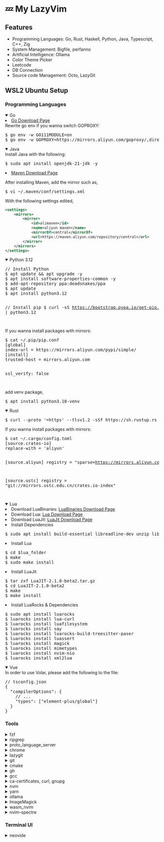 # 💤 My LazyVim

## Features

- Programming Languages: Go, Rust, Haskell, Python, Java, Typescript, C++, Zig
- System Management: Bigfile, perfanno
- Artificial Intelligence: Ollama
- Color Theme Picker
- Leetcode
- DB Connection
- Source code Management: Octo, LazyGit

## WSL2 Ubuntu Setup

### Programming Languages

<details open>
<summary>Go</summary>
<li>
    <a href="https://go.dev/dl/">Go Download Page</a>
</li>
Rewrite go env if you wanna switch GOPROXY:
<pre>
$ go env -w GO111MODULE=on
$ go env -w GOPROXY=https://mirrors.aliyun.com/goproxy/,direct
</pre>
</details>

<details open>
<summary>Java</summary>
Install Java with the following:
<pre>
$ sudo apt install openjdk-21-jdk -y
</pre>
<li>
  <a href="https://maven.apache.org/download.cgi">Maven Download Page</a>
</li>
</details>

After installing Maven, add the mirror such as,

<pre>
$ vi ~/.maven/conf/settings.xml
</pre>

With the following settings edited,

```xml
<settings>
    <mirrors>
        <mirror>
            <id>alimaven</id>
            <name>aliyun maven</name>
            <mirrorOf>central</mirrorOf>
            <url>https://maven.aliyun.com/repository/central</url>
        </mirror>
    </mirrors>
</settings>
```

<details open>
<summary>Python 3.12</summary>
<pre>
// Install Python
$ apt update && apt upgrade -y
$ apt install software-properties-common -y
$ add-apt-repository ppa:deadsnakes/ppa
$ apt update
$ apt install python3.12

// Install pip
$ curl -sS https://bootstrap.pypa.io/get-pip.py | python3.12

</pre>
If you wanna install packages with mirrors:
<pre>
$ cat ~/.pip/pip.conf
[global]
index-url = https://mirrors.aliyun.com/pypi/simple/
[install]
trusted-host = mirrors.aliyun.com

ssl_verify: false

</pre>
add venv package,
<pre>$ apt install python3.10-venv</pre>
</details>

<details open>
<summary>Rust</summary>
<pre>$ curl --proto '=https' --tlsv1.2 -sSf https://sh.rustup.rs | sh</pre>
If you wanna install packages with mirrors:
<pre>
$ cat ~/.cargo/config.toml
[source.crates-io]
replace-with = 'aliyun'

[source.aliyun]
registry = "sparse+https://mirrors.aliyun.com/crates.io-index/"

[source.ustc]
registry = "git://mirrors.ustc.edu.cn/crates.io-index"

</pre>
</details>

<details open>
<summary>Lua</summary>
<li>
    Download LuaBinaries: <a href="https://sourceforge.net/projects/luabinaries/">LuaBinaries Download Page</a>
</li>
<li> 
    Download Lua: <a href="https://lua.org/download.html">Lua Download Page</a>
</li>
<li>
    Download LuaJit: <a href="http://luajit.org/download.html">LuaJit Download Page</a>
</li>
<li>Install Dependencies
<pre>$ sudo apt install build-essential libreadline-dev unzip libssl-dev</pre>
</li>
<li>Install Lua
<pre>
$ cd $lua_folder
$ make
$ sudo make install
</pre>
</li>
<li> Install LuaJit
<pre>
$ tar zxf LuaJIT-2.1.0-beta2.tar.gz 
$ cd LuaJIT-2.1.0-beta2
$ make
$ make install
</pre>
</li>
<li> Install LuaRocks & Dependencies
<pre>
$ sudo apt install luarocks
$ luarocks install lua-curl
$ luarocks install luafilesystem
$ luarocks install say
$ luarocks install luarocks-build-treesitter-paser
$ luarocks install luassert
$ luarocks install magick
$ luarocks install mimetypes
$ luarocks install nvim-nio
$ luarocks install xml2lua
</pre>
  </li>
</details>

<details open>
<summary>Vue</summary>
In order to use Volar, please add the following to the file:
<pre>
// tsconfig.json
{
  "compilerOptions": {
    // ...
    "types": ["element-plus/global"]
  }
}
</pre>
</details>

### Tools

<details>
<summary>fzf</summary>
<pre>$ sudo apt install fzf</pre>
</details>

<details>
<summary>ripgrep</summary>
<pre>$ sudo apt install ripgrep</pre>
</details>

<details>
<summary>proto_language_server</summary>
<pre>$ go install github.com/lasorda/protobuf-language-server@latest</pre>
</details>

<details>
<summary>chrome</summary>
<pre>
<code lang="bash">

$ curl -O https://packages.cloud.google.com/apt/doc/apt-key.gpg && sudo apt-key add apt-key.gpg
$ sudo sh -c 'echo "deb [arch=amd64] http://dl.google.com/linux/chrome/deb/ stable main" >> /etc/apt/sources.list.d/google.list'

$ sudo apt-get update
$ sudo apt-get install google-chrome-stable
</code>

</pre>
</details>

<details>
<summary>lazygit</summary>
<li>
Lazygit: <a href="https://sourceforge.net/projects/lazygit.mirror/">Lazygit Download Page</a>
</li>
<li>
Installation of delta: <pre> $cargo install git-delta </pre>
</li>
<li>
Lazygit Config file for side-by-side diff view:
<pre>
git: 
  paging:
    colorArg: always
    pager: delta --dark --paging=never --syntax-theme base16-256 -s
</pre>
</li>
</details>

<details>
<summary>git</summary>
<li>
git: <a href="https://git-scm.com/download/win">git Download Page</a>
</li>
</details>

<details>
<summary>cmake</summary>
<li>
cmake: <a href="https://cmake.org/download/">cmake Download Page</a>
</li>
</details>

<details>
<summary>gh</summary>
<pre>$ (type -p wget >/dev/null || (sudo apt update && sudo apt-get install wget -y)) \
&& sudo mkdir -p -m 755 /etc/apt/keyrings \
&& wget -qO- https://cli.github.com/packages/githubcli-archive-keyring.gpg | sudo tee /etc/apt/keyrings/githubcli-archive-keyring.gpg > /dev/null \
&& sudo chmod go+r /etc/apt/keyrings/githubcli-archive-keyring.gpg \
&& echo "deb [arch=$(dpkg --print-architecture) signed-by=/etc/apt/keyrings/githubcli-archive-keyring.gpg] https://cli.github.com/packages stable main" | sudo tee /etc/apt/sources.list.d/github-cli.list > /dev/null \
&& sudo apt update \
&& sudo apt install gh -y
</pre>
then use the following command to login:
<pre>$ gh auth login
</pre>
</details>

<details>
<summary>gcc</summary>
<pre>$ sudo apt install build-essential </pre>
</details>

<details>
<summary>ca-certificates, curl, gnupg</summary>
<pre>$ sudo apt install -y ca-certificates curl gnupg</pre>
</details>

<details>
<summary>nvm</summary>
Install `nvm` package manager & node.js:
<pre>
$ curl -o- https://raw.githubusercontent.com/nvm-sh/nvm/v0.40.0/install.sh | bash
$ nvm install 21
</pre>
After finishing installed, config the npm mirror if you like,
<pre>$ npm config set registry http://mirrors.cloud.tencent.com/npm/</pre>
</details>

<details>
<summary>yarn</summary>
<pre>$ npm install --global yarn</pre>
</details>

<details>
<summary>ollama</summary>
<pre>$ curl -fsSL https://ollama.com/install.sh | sh</pre>
</details>

<details>
<summary>ImageMagick</summary>
<pre>$ sudo apt install libmagickwand-dev</pre>
</details>

<details>
<summary>wasm_nvim</summary>
Build from source:
<pre>
$ cd ~/.local/share/nvim/lazy/wasm_nvim/
$ cargo make build
</pre>
</details>

<details>
<summary>nvim-spectre</summary>
Build nvim-oxi with cargo:
<pre>$ bash build.sh nvim-oxi</pre>
</details>

### Terminal UI

<details>
<summary>neovide</summary>
<li>
    Requirements: nvim & neovide installed on Windows
</li>
<li>
    Add the Environment Variable for nvim in the file .profile on WSL2
</li>
<li>
  Install neovide on Windows by:
    <pre>scoop install neovide</pre>
</li>
<li>Edit the config.toml of neovide on Windows:
  <pre>
  $ vi C:\Users\${username}\AppData\Roaming\neovide\config.toml
  frame = "none"
  wsl = true
  </pre>
</li>
</details>
